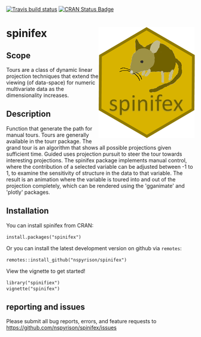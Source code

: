 [![Travis build status](https://travis-ci.org/nspyrison/spinifex.svg?branch=master)](https://travis-ci.org/nspyrison/spinifex)
[![CRAN Status Badge](http://www.r-pkg.org/badges/version/spinifex)](https://cran.r-project.org/package=spinifex)
<!-- [![Codecov test coverage](https://codecov.io/gh/nspyrison/spinifex/branch/master/graph/badge.svg)](https://codecov.io/gh/nspyrison/spinifex?branch=master) -->
<!-- [![CRAN Downloads Each Month](http://cranlogs.r-pkg.org/badges/spinifex)](http://cran.rstudio.com/web/packages/spinifex/index.html)
[![lifecycle](https://img.shields.io/badge/lifecycle-maturing-blue.svg)](https://www.tidyverse.org/lifecycle/#maturing) -->


# spinifex <img src="man/figures/spinifex_hex.png" align="right" />

## Scope

Tours are a class of dynamic linear projection techniques that extend the viewing (of data-space) for numeric multivariate data as the dimensionality increases. 

## Description

Function that generate the path for manual tours. Tours are generally available in the tourr package. The grand tour is an algorithm that shows all possible projections given sufficient time. Guided uses projection pursuit to steer the tour towards interesting projections. The spinifex package implements manual control, where the contribution of a selected variable can be adjusted between -1 to 1, to examine the sensitivity of structure in the data to that variable. The result is an animation where the variable is toured into and out of the projection completely, which can be rendered using the 'gganimate' and 'plotly' packages.

## Installation

You can install spinifex from CRAN:

```
install.packages("spinifex")
```

Or you can install the latest development version on github via `remotes`:

```
remotes::install_github("nspyrison/spinifex")
```

View the vignette to get started!
```
library("spinifiex")
vignette("spinifex")
```

## reporting and issues

Please submit all bug reports, errors, and feature requests to https://github.com/nspyrison/spinifex/issues  

